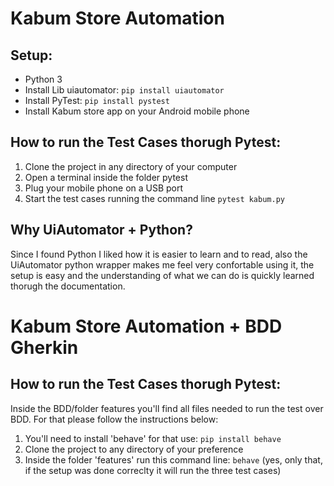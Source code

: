 # Kabum Store Automation

## Setup:
* Python 3
* Install Lib uiautomator: ```pip install uiautomator```
* Install PyTest: ```pip install pystest```
* Install Kabum store app on your Android mobile phone

## How to run the Test Cases thorugh Pytest:
1. Clone the project in any directory of your computer
2. Open a terminal inside the folder pytest
3. Plug your mobile phone on a USB port
4. Start the test cases running the command line ```pytest kabum.py```

## Why UiAutomator + Python?
Since I found Python I liked how it is easier to learn and to read, also the UiAutomator python wrapper makes me feel very confortable using it, the setup is easy and the understanding of what we can do is quickly learned thorugh the documentation.

# Kabum Store Automation + BDD Gherkin


## How to run the Test Cases thorugh Pytest:
Inside the BDD/folder features you'll find all files needed to run the test over BDD. For that please follow the instructions below:

1. You'll need to install 'behave' for that use: ```pip install behave```
2. Clone the project to any directory of your preference
3. Inside the folder 'features' run this command line: ```behave``` (yes, only that, if the setup was done correclty it will run the three test cases)
